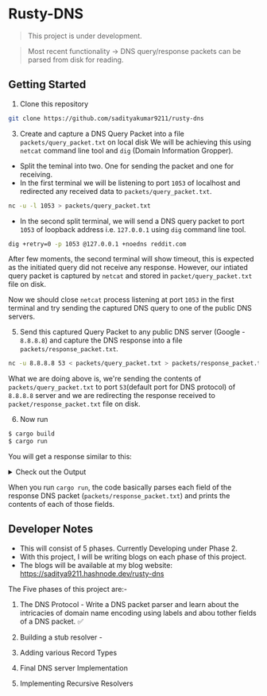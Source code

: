 # Rusty-DNS
> This project is under development.

> Most recent functionality -> DNS query/response packets can be parsed from disk for reading.

## Getting Started
1. Clone this repository
```zsh
git clone https://github.com/sadityakumar9211/rusty-dns
```

3. Create and capture a DNS Query Packet into a file `packets/query_packet.txt` on local disk
We will be achieving this using `netcat` command line tool and `dig` (Domain Information Gropper).
- Split the teminal into two. One for sending the packet and one for receiving.
- In the first terminal we will be listening to port `1053` of localhost and redirected any received data to `packets/query_packet.txt`.
```zsh
nc -u -l 1053 > packets/query_packet.txt
```
- In the second split terminal, we will send a DNS query packet to port `1053` of loopback address i.e. `127.0.0.1` using `dig` command line tool.
```zsh
dig +retry=0 -p 1053 @127.0.0.1 +noedns reddit.com
```
After few moments, the second terminal will show timeout, this is expected as the initiated query did not receive any response. However, our intiated query packet is captured by `netcat` and stored in `packet/query_packet.txt` file on disk.

Now we should close `netcat` process listening at port `1053` in the first terminal and try sending the captured DNS query to one of the public DNS servers.

5. Send this captured Query Packet to any public DNS server (Google - `8.8.8.8`) and capture the DNS response into a file `packets/response_packet.txt`.

```zsh
nc -u 8.8.8.8 53 < packets/query_packet.txt > packets/response_packet.txt
```
What we are doing above is, we're sending the contents of `packets/query_packet.txt` to port `53`(default port for DNS protocol) of `8.8.8.8` server and we are redirecting the response received to `packet/response_packet.txt` file on disk.


  
  


6. Now run
```zsh
$ cargo build
$ cargo run
```

You will get a response similar to this:
<details>
  <summary>Check out the Output</summary>

```text
The contents of packet header is:-
DnsHeader {
    id: 53919,
    recursion_desired: true,
    truncated_message: false,
    authoritative_answer: false,
    opcode: 0,
    response: true,
    rescode: NOERROR,
    checking_disabled: false,
    authed_data: false,
    z: false,
    recursion_available: true,
    questions: 1,
    answers: 4,
    authoritative_entries: 0,
    resource_entries: 0,
}


The contents of Question section is:-
DnsQuestion {
    name: "reddit.com",
    qtype: A,
}


The contents of Answer section is:-
A {
    domain: "reddit.com",
    addr: 151.101.193.140,
    ttl: 72,
}
A {
    domain: "reddit.com",
    addr: 151.101.65.140,
    ttl: 72,
}
A {
    domain: "reddit.com",
    addr: 151.101.129.140,
    ttl: 72,
}
A {
    domain: "reddit.com",
    addr: 151.101.1.140,
    ttl: 72,
}


The contents of Authority section is:-


The contents of Additional section is:-

```
</details>

When you run `cargo run`, the code basically parses each field of the response DNS packet (`packets/response_packet.txt`) and prints the contents of each of those fields. 

## Developer Notes
- This will consist of 5 phases. Currently Developing under Phase 2.
- With this project, I will be writing blogs on each phase of this project.
- The blogs will be available at my blog website: https://saditya9211.hashnode.dev/rusty-dns


The Five phases of this project are:-
1. The DNS Protocol - Write a DNS packet parser and learn about the intricacies of domain name encoding using labels and abou tother fields of a DNS packet. ✅

2. Building a stub resolver - 
3. Adding various Record Types
4. Final DNS server Implementation
5. Implementing Recursive Resolvers
